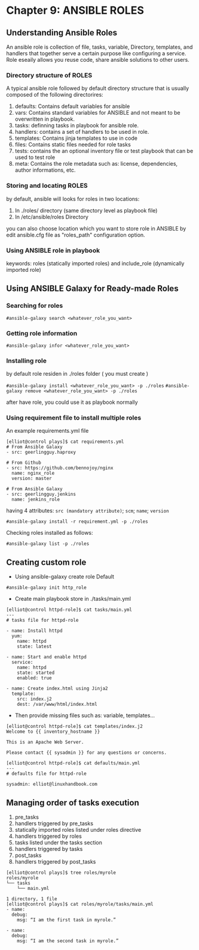# Chapter 9: ANSIBLE ROLES
## Understanding Ansible Roles
An ansible role is collection of file, tasks, variable, Directory, templates, and handlers that together serve a certain purpose like configuring a service.
Role eseaily allows you reuse code, share ansible solutions to other users.

### Directory structure of ROLES
A typical ansible role followed by default directory structure that is usually composed of the following directorires:
1. defaults: Contains default variables for ansible
2. vars: Contains standard variables for ANSIBLE and not meant to be overwritten in playbook.
3. tasks: definning tasks in playbook for ansible role.
4. handlers: contains a set of handlers to be used in role.
5. templates: Contains jinja templates to use in code
6. files: Contains static files needed for role tasks
7. tests: contains the an optional inventory file or test playbook that can be used to test role
8. meta: Contains the role metadata such as: license, dependencies, author informations, etc.

### Storing and locating ROLES
by default, ansible will looks for roles in two locations:
1. In ./roles/ directory (same directory level as playbook file)
2. In /etc/ansible/roles Directory

you can also choose location which you want to store role in ANSIBLE by edit ansible.cfg file as "roles_path" configuration option.

### Using ANSIBLE role in playbook

keywords: roles (statically imported roles) and include_role (dynamically imported role)

## Using ANSIBLE Galaxy for Ready-made Roles
### Searching for roles

`#ansible-galaxy search <whatever_role_you_want>`

### Getting role information
`#ansible-galaxy infor <whatever_role_you_want>`

### Installing role 
by default role residen in ./roles folder ( you must create )

`#ansible-galaxy install <whatever_role_you_want> -p ./roles`
`#ansible-galaxy remove <whatever_role_you_want> -p ./roles`

after have role, you could use it as playbook normally

### Using requirement file to install multiple roles
An example requirements.yml file

```
[elliot@control plays]$ cat requirements.yml 
# From Ansible Galaxy
- src: geerlingguy.haproxy

# From Github
- src: https://github.com/bennojoy/nginx
  name: nginx_role
  version: master

# From Ansible Galaxy
- src: geerlingguy.jenkins
  name: jenkins_role
```
having 4 attributes:
``src (mandatory attribute)``; ``scm``; ``name``; ``version``

`#ansible-galaxy install -r requirement.yml -p ./roles`

Checking roles installed as follows:

`#ansible-galaxy list -p ./roles`

## Creating custom role

- Using ansible-galaxy create role Default

`#ansible-galaxy init http_role`

- Create main playbook store in ./tasks/main.yml
```
[elliot@control httpd-role]$ cat tasks/main.yml 
---
# tasks file for httpd-role

- name: Install httpd
  yum: 
    name: httpd
    state: latest

- name: Start and enable httpd
  service:
    name: httpd
    state: started
    enabled: true

- name: Create index.html using Jinja2 
  template:
    src: index.j2
    dest: /var/www/html/index.html
```
- Then provide missing files such as: variable, templates...

```
[elliot@control httpd-role]$ cat templates/index.j2 
Welcome to {{ inventory_hostname }}

This is an Apache Web Server.

Please contact {{ sysadmin }} for any questions or concerns.
```

```
[elliot@control httpd-role]$ cat defaults/main.yml 
---
# defaults file for httpd-role

sysadmin: elliot@linuxhandbook.com
```


## Managing order of tasks execution
1. pre_tasks
2. handlers triggered by pre_tasks
3. statically imported roles listed under roles directive
4. handlers triggered by roles
5. tasks listed under the tasks section
6. handlers triggered by tasks
7. post_tasks 
8. handlers triggered by post_tasks

```
[elliot@control plays]$ tree roles/myrole
roles/myrole
└── tasks
    └── main.yml

1 directory, 1 file
[elliot@control plays]$ cat roles/myrole/tasks/main.yml 
- name:
  debug:
    msg: “I am the first task in myrole.”

- name: 
  debug:
    msg: “I am the second task in myrole.”
```


